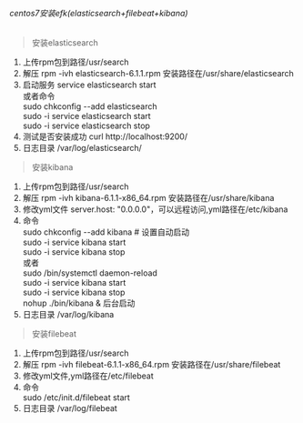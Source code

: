 ###### centos7安装efk(elasticsearch+filebeat+kibana)
> 安装elasticsearch 
1. 上传rpm包到路径/usr/search
2. 解压 rpm -ivh elasticsearch-6.1.1.rpm 安装路径在/usr/share/elasticsearch
3. 启动服务 service elasticsearch start  
   或者命令  
   sudo chkconfig --add elasticsearch  
   sudo -i service elasticsearch start  
   sudo -i service elasticsearch stop  
4. 测试是否安装成功 curl http://localhost:9200/
5. 日志目录 /var/log/elasticsearch/


> 安装kibana
1. 上传rpm包到路径/usr/search
2. 解压 rpm -ivh kibana-6.1.1-x86_64.rpm  安装路径在/usr/share/kibana
3. 修改yml文件 server.host: "0.0.0.0"，可以远程访问,yml路径在/etc/kibana
4. 命令  
   sudo chkconfig --add kibana   # 设置自动启动    
   sudo -i service kibana start  
   sudo -i service kibana stop  
   或者    
   sudo /bin/systemctl daemon-reload  
   sudo -i service kibana start  
   sudo -i service kibana stop  
   nohup ./bin/kibana & 后台启动  
5. 日志目录 /var/log/kibana
    
    
> 安装filebeat
1. 上传rpm包到路径/usr/search
2. 解压 rpm -ivh filebeat-6.1.1-x86_64.rpm  安装路径在/usr/share/filebeat
3. 修改yml文件,yml路径在/etc/filebeat
4. 命令  
   sudo /etc/init.d/filebeat start
5. 日志目录 /var/log/filebeat

    
    
